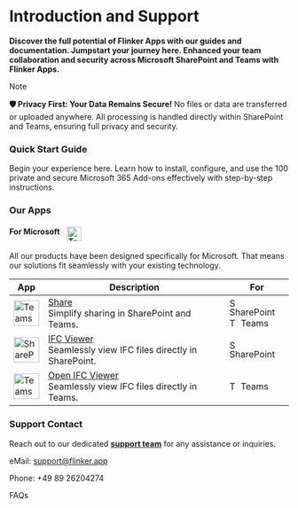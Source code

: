 # Introduction and Support

**Discover the full potential of Flinker Apps with our guides and documentation. Jumpstart your journey here. Enhanced your team collaboration and security across Microsoft SharePoint and Teams with Flinker Apps.**

> [!NOTE]
> **🛡️ Privacy First: Your Data Remains Secure!**
> No files or data are transferred or uploaded anywhere. All processing is handled directly within SharePoint and Teams, ensuring full privacy and security.

### Quick Start Guide
Begin your experience here. Learn how to install, configure, and use the 100 private and secure Microsoft 365 Add-ons effectively with step-by-step instructions.

### Our Apps

#### For Microsoft <img src="https://upload.wikimedia.org/wikipedia/commons/thumb/4/44/Microsoft_logo.svg/240px-Microsoft_logo.svg.png" alt="Teams" width="26" height="auto" style="vertical-align:top; margin-left: 10px">
All our products have been designed specifically for Microsoft. That means our solutions fit seamlessly with your existing technology.

| App                                                                                           | Description                                               | For                               |
|-----------------------------------------------------------------------------------------------|-----------------------------------------------------------|-----------------------------------------|
| <img src="https://store-images.s-microsoft.com/image/apps.8710.f4a5189b-9a64-4251-b3ad-9fe54b90332c.a6ddbdcf-71af-4b0a-9ac8-1fddd491d66d.4a1843fb-411a-42b1-b5f4-d83bdb3b72d1.png" alt="Teams" width="46" height="auto"> | [Share](https://appsource.microsoft.com/de-de/product/office/WA200007197?src=docs&mktcmpid=docs_home) <br /> Simplify sharing in SharePoint and Teams. | <img src="https://res-1.cdn.office.net/files/fabric-cdn-prod_20230815.002/assets/brand-icons/product/svg/sharepoint_16x1.svg" alt="SharePoint" width="16" height="16"> SharePoint <br> <img src="https://res-1.cdn.office.net/files/fabric-cdn-prod_20230815.002/assets/brand-icons/product/svg/teams_16x1.svg" alt="Teams" width="16" height="16"> Teams |
| <img src="https://store-images.s-microsoft.com/image/apps.12309.c24477af-2aeb-444a-9f51-3442091a108b.7f8441a4-87aa-4f3c-b52a-2f18c329ec78.fe7c80b2-03e4-4f1f-8dc5-c08984c0d3ec.png" alt="SharePoint" width="46" height="auto"> | [IFC Viewer](https://appsource.microsoft.com/de-de/product/office/wa200006238?src=docs&mktcmpid=docs_home) <br /> Seamlessly view IFC files directly in SharePoint. | <img src="https://res-1.cdn.office.net/files/fabric-cdn-prod_20230815.002/assets/brand-icons/product/svg/sharepoint_16x1.svg" alt="SharePoint" width="16" height="16"> SharePoint |
| <img src="https://store-images.s-microsoft.com/image/apps.12309.c24477af-2aeb-444a-9f51-3442091a108b.7f8441a4-87aa-4f3c-b52a-2f18c329ec78.fe7c80b2-03e4-4f1f-8dc5-c08984c0d3ec.png" alt="Teams" width="46" height="auto"> | [Open IFC Viewer](https://appsource.microsoft.com/de-de/product/office/WA200007412?src=docs&mktcmpid=docs_home) <br /> Seamlessly view IFC files directly in Teams. | <img src="https://res-1.cdn.office.net/files/fabric-cdn-prod_20230815.002/assets/brand-icons/product/svg/teams_16x1.svg" alt="Teams" width="16" height="16"> Teams |


### Support Contact
Reach out to our dedicated **[support team](https://outlook.office365.com/book/SupportConsultingonlinemeeting@flinker.app/)** for any assistance or inquiries.

eMail: support@flinker.app

Phone: +49 89 26204274

FAQs

